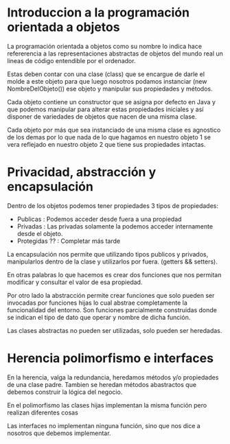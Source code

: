 # Introduccion a la programación orientada a objetos
La programación orientada a objetos como su nombre lo indica hace refererencia a las representaciones abstractas de objetos del mundo real un lineas de código entendible por el ordenador.

Estas deben contar con una clase (class) que se encargue de darle el molde a este objeto para que luego nosotros podamos instanciar (new NombreDelObjeto()) ese objeto y manipular sus propiedades y métodos.

Cada objeto contiene un constructor que se asigna por defecto en Java y que podemos manipular para alterar estas propiedades iniciales y así disponer de variedades de objetos que nacen de una misma clase.

Cada objeto por más que sea instanciado de una misma clase es agnostico de los demas por lo que nada de lo que hagamos en nuestro objeto 1 se vera reflejado en nuestro objeto 2 que tiene sus propiedades intactas.

# Privacidad, abstracción y encapsulación
Dentro de los objetos podemos tener propiedades 3 tipos de propiedades:
* Publicas : Podemos acceder desde fuera a una propiedad
* Privadas : Las privadas solamente la podemos acceder internamente desde el objeto.
* Protegidas ?? : Completar más tarde

La encapsulación nos permite que utilizando tipos publicos y privados, manipularlos dentro de la clase y utilizarlos por fuera. (getters && setters).

En otras palabras lo que hacemos es crear dos funciones que nos permitan modificar y consultar el valor de esa propiedad.

Por otro lado la abstracción permite crear funciones que solo pueden ser invocadas por funciones hijas lo cual abstrae completamente la funcionalidad del entorno. Son funciones parcialmente construidas donde se indican el tipo de dato que operar y nombre de dicha función.

Las clases abstractas no pueden ser utilizadas, solo pueden ser heredadas.

# Herencia polimorfismo e interfaces
En la herencia, valga la redundancia, heredamos métodos y/o propiedades de una clase padre. Tambien se heredan métodos abastractos que debemos construir la lógica del negocio.

En el polimorfismo las clases hijas implementan la misma función pero realizan diferentes cosas

Las interfaces no implementan ninguna función, sino que nos dice a nosotros que debemos implementar.

